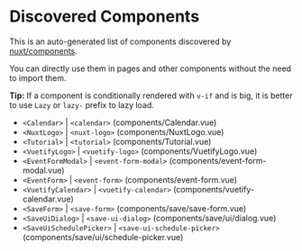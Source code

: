 # Discovered Components

This is an auto-generated list of components discovered by [nuxt/components](https://github.com/nuxt/components).

You can directly use them in pages and other components without the need to import them.

**Tip:** If a component is conditionally rendered with `v-if` and is big, it is better to use `Lazy` or `lazy-` prefix to lazy load.

- `<Calendar>` | `<calendar>` (components/Calendar.vue)
- `<NuxtLogo>` | `<nuxt-logo>` (components/NuxtLogo.vue)
- `<Tutorial>` | `<tutorial>` (components/Tutorial.vue)
- `<VuetifyLogo>` | `<vuetify-logo>` (components/VuetifyLogo.vue)
- `<EventFormModal>` | `<event-form-modal>` (components/event-form-modal.vue)
- `<EventForm>` | `<event-form>` (components/event-form.vue)
- `<VuetifyCalendar>` | `<vuetify-calendar>` (components/vuetify-calendar.vue)
- `<SaveForm>` | `<save-form>` (components/save/save-form.vue)
- `<SaveUiDialog>` | `<save-ui-dialog>` (components/save/ui/dialog.vue)
- `<SaveUiSchedulePicker>` | `<save-ui-schedule-picker>` (components/save/ui/schedule-picker.vue)
